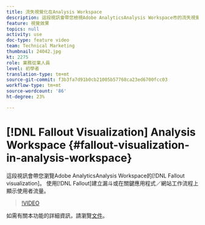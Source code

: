 ```yaml
---
title: 流失視覺化在Analysis Workspace
description: 這段視訊會帶您檢視Adobe AnalyticsAnalysis Workspace市的流失視覺化。 使用流失來建立漏斗，或在關鍵應用程式／網站工作流程上顯示使用者流程。
feature: 視覺效果
topics: null
activity: use
doc-type: feature video
team: Technical Marketing
thumbnail: 24042.jpg
kt: 2275
role: 業務從業人員
level: 初學者
translation-type: tm+mt
source-git-commit: f3b3fa7d91b0cb21005b57768ca23ed6700fcc03
workflow-type: tm+mt
source-wordcount: '86'
ht-degree: 23%

---
```



# [!DNL Fallout Visualization] Analysis Workspace  {#fallout-visualization-in-analysis-workspace}

這段視訊會帶您瀏覽Adobe AnalyticsAnalysis Workspace的[!DNL Fallout visualization]。 使用[!DNL Fallout]建立漏斗或在關鍵應用程式／網站工作流程上顯示使用者流量。

>[!VIDEO](https://video.tv.adobe.com/v/24042/?quality=12)

如需有關本功能的詳細資訊，請瀏覽[文件](https://marketing.adobe.com/resources/help/zh_TW/analytics/analysis-workspace/fallout_flow.html)。